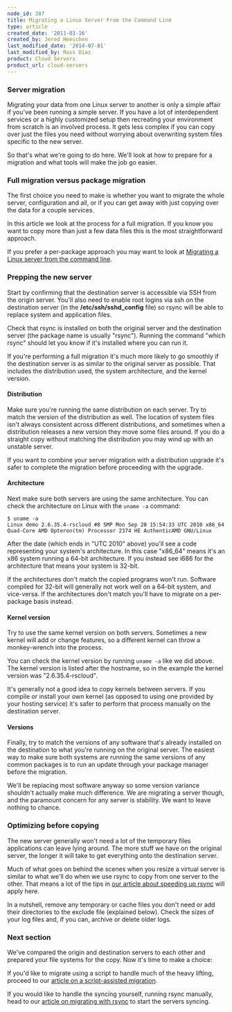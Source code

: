 ```yaml
---
node_id: 387
title: Migrating a Linux Server From the Command Line
type: article
created_date: '2011-03-16'
created_by: Jered Heeschen
last_modified_date: '2014-07-01'
last_modified_by: Ross Diaz
product: Cloud Servers
product_url: cloud-servers
---
```


### Server migration

Migrating your data from one Linux server to another is only a simple
affair if you've been running a simple server. If you have a lot of
interdependent services or a highly customized setup then recreating
your environment from scratch is an involved process. It gets less
complex if you can copy over just the files you need without worrying
about overwriting system files specific to the new server.

So that's what we're going to do here. We'll look at how to prepare for
a migration and what tools will make the job go easier.

### Full migration versus package migration

The first choice you need to make is whether you want to migrate the
whole server, configuration and all, or if you can get away with just
copying over the data for a couple services.

In this article we look at the process for a full migration. If you know
you want to copy more than just a few data files this is the most
straightforward approach.

If you prefer a per-package approach you may want to look at [Migrating a Linux server from the command line](/how-to/migrating-a-linux-server-from-the-command-line-2).

### Prepping the new server

Start by confirming that the destination server is accessible via SSH
from the origin server. You'll also need to enable root logins via ssh
on the destination server (in the **/etc/ssh/sshd_config** file) so rsync
will be able to replace system and application files.

Check that rsync is installed on both the original server and the
destination server (the package name is usually "rsync"). Running the
command "which rsync" should let you know if it's installed where you
can run it.

If you're performing a full migration it's much more likely to go
smoothly if the destination server is as similar to the original server
as possible. That includes the distribution used, the system
architecture, and the kernel version.

#### Distribution

Make sure you're running the same distribution on each server. Try to
match the version of the distribution as well. The location of system
files isn't always consistent across different distributions, and
sometimes when a distribution releases a new version they move some
files around. If you do a straight copy without matching the
distribution you may wind up with an unstable server.

If you want to combine your server migration with a distribution upgrade
it's safer to complete the migration before proceeding with the upgrade.

#### Architecture

Next make sure both servers are using the same architecture. You can
check the architecture on Linux with the `uname -a` command:

    $ uname -a
    Linux demo 2.6.35.4-rscloud #8 SMP Mon Sep 20 15:54:33 UTC 2010 x86_64 Quad-Core AMD Opteron(tm) Processor 2374 HE AuthenticAMD GNU/Linux

After the date (which ends in "UTC 2010" above) you'll see a code
representing your system's architecture. In this case "x86_64" means
it's an x86 system running a 64-bit architecture. If you instead see
i686 for the architecture that means your system is 32-bit.

If the architectures don't match the copied programs won't run. Software
compiled for 32-bit will generally not work well on a 64-bit system, and
vice-versa. If the architectures don't match you'll have to migrate on a
per-package basis instead.

#### Kernel version

Try to use the same kernel version on both servers. Sometimes a new
kernel will add or change features, so a different kernel can throw a
monkey-wrench into the process.

You can check the kernel version by running `uname -a` like we did
above. The kernel version is listed after the hostname, so in the
example the kernel version was "2.6.35.4-rscloud".

It's generally not a good idea to copy kernels between servers. If you
compile or install your own kernel (as opposed to using one provided by
your hosting service) it's safer to perform that process manually on the
destination server.

#### Versions

Finally, try to match the versions of any software that's already
installed on the destination to what you're running on the original
server. The easiest way to make sure both systems are running the same
versions of any common packages is to run an update through your package
manager before the migration.

We'll be replacing most software anyway so some version variance
shouldn't actually make much difference. We are migrating a server
though, and the paramount concern for any server is stability. We want
to leave nothing to chance.

### Optimizing before copying

The new server generally won't need a lot of the temporary files
applications can leave lying around. The more stuff we have on the
original server, the longer it will take to get everything onto the
destination server.

Much of what goes on behind the scenes when you resize a virtual server
is similar to what we'll do when we use rsync to copy from one server to
the other. That means a lot of the tips in [our article about speeding up rsync](/knowledge_center/index.php/Migrating_a_Linux_Server_From_Command_Line_-Tips_For_Speeding_Up_Rsync "Speeding up rsync")
will apply here.

In a nutshell, remove any temporary or cache files you don't need or add
their directories to the exclude file (explained below). Check the sizes
of your log files and, if you can, archive or delete older logs.

### Next section

We've compared the origin and destination servers to each other and
prepared your file systems for the copy. Now it's time to make a choice:

If you'd like to migrate using a script to handle much of the heavy
lifting, proceed to our [article on a script-assisted migration](/how-to/migrating-a-linux-server-from-the-command-line-scripted "Migrating a Linux server from the command line - Scripted").

If you would like to handle the syncing yourself, running rsync manually,
head to our [article on migrating with rsync](/knowledge_center/index.php/Migrating_a_Linux_Server_From_Command_Line_Stage_2 "Migrating a Linux server from the command line - running the sync")
to start the servers syncing.

